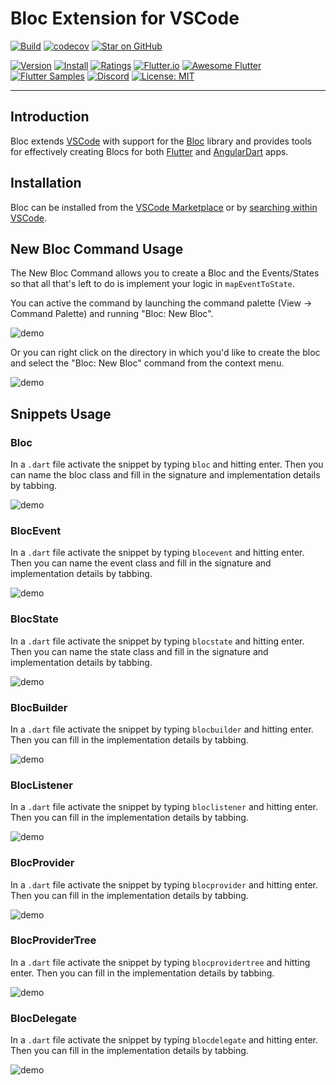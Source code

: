 # Bloc Extension for VSCode

[![Build](https://github.com/felangel/bloc/workflows/Build/badge.svg)](https://github.com/felangel/bloc/actions)
[![codecov](https://codecov.io/gh/felangel/Bloc/branch/master/graph/badge.svg)](https://codecov.io/gh/felangel/bloc)
[![Star on GitHub](https://img.shields.io/github/stars/felangel/bloc.svg?style=flat&logo=github&colorB=deeppink&label=Stars)](https://github.com/felangel/bloc)

[![Version](https://vsmarketplacebadge.apphb.com/version-short/FelixAngelov.bloc.svg)](https://marketplace.visualstudio.com/items?itemName=FelixAngelov.bloc)
[![Install](https://vsmarketplacebadge.apphb.com/installs-short/FelixAngelov.bloc.svg)](https://marketplace.visualstudio.com/items?itemName=FelixAngelov.bloc)
[![Ratings](https://vsmarketplacebadge.apphb.com/rating-short/FelixAngelov.bloc.svg)](https://marketplace.visualstudio.com/items?itemName=FelixAngelov.bloc)
[![Flutter.io](https://img.shields.io/badge/Flutter-Website-deepskyblue.svg)](https://flutter.io/docs/development/data-and-backend/state-mgmt/options#bloc--rx)
[![Awesome Flutter](https://img.shields.io/badge/Awesome-Flutter-blue.svg?longCache=true)](https://github.com/Solido/awesome-flutter#standard)
[![Flutter Samples](https://img.shields.io/badge/Flutter-Samples-teal.svg?longCache=true)](http://fluttersamples.com)
[![Discord](https://img.shields.io/discord/649708778631200778.svg?logo=discord&color=blue)](https://discord.gg/Hc5KD3g)
[![License: MIT](https://img.shields.io/badge/License-MIT-purple.svg)](https://opensource.org/licenses/MIT)

---

## Introduction

Bloc extends [VSCode](https://code.visualstudio.com/) with support for the [Bloc](https://bloclibrary.dev) library and provides tools for effectively creating Blocs for both [Flutter](https://flutter.io/) and [AngularDart](https://webdev.dartlang.org) apps.

## Installation

Bloc can be installed from the [VSCode Marketplace](https://marketplace.visualstudio.com/items?itemName=FelixAngelov.bloc) or by [searching within VSCode](https://code.visualstudio.com/docs/editor/extension-gallery#_search-for-an-extension).

## New Bloc Command Usage

The New Bloc Command allows you to create a Bloc and the Events/States so that all that's left to do is implement your logic in `mapEventToState`.

You can active the command by launching the command palette (View -> Command Palette) and running "Bloc: New Bloc".

![demo](https://raw.githubusercontent.com/felangel/bloc/master/extensions/vscode/assets/new-bloc-usage-1.gif)

Or you can right click on the directory in which you'd like to create the bloc and select the "Bloc: New Bloc" command from the context menu.

![demo](https://raw.githubusercontent.com/felangel/bloc/master/extensions/vscode/assets/new-bloc-usage-2.gif)

## Snippets Usage

### Bloc

In a `.dart` file activate the snippet by typing `bloc` and hitting enter. Then you can name the bloc class and fill in the signature and implementation details by tabbing.

![demo](https://raw.githubusercontent.com/felangel/bloc/master/extensions/vscode/assets/bloc-snippet-usage.gif)

### BlocEvent

In a `.dart` file activate the snippet by typing `blocevent` and hitting enter. Then you can name the event class and fill in the signature and implementation details by tabbing.

![demo](https://raw.githubusercontent.com/felangel/bloc/master/extensions/vscode/assets/blocevent-snippet-usage.gif)

### BlocState

In a `.dart` file activate the snippet by typing `blocstate` and hitting enter. Then you can name the state class and fill in the signature and implementation details by tabbing.

![demo](https://raw.githubusercontent.com/felangel/bloc/master/extensions/vscode/assets/blocstate-snippet-usage.gif)

### BlocBuilder

In a `.dart` file activate the snippet by typing `blocbuilder` and hitting enter. Then you can fill in the implementation details by tabbing.

![demo](https://raw.githubusercontent.com/felangel/bloc/master/extensions/vscode/assets/blocbuilder-snippet-usage.gif)

### BlocListener

In a `.dart` file activate the snippet by typing `bloclistener` and hitting enter. Then you can fill in the implementation details by tabbing.

![demo](https://raw.githubusercontent.com/felangel/bloc/master/extensions/vscode/assets/bloclistener-snippet-usage.gif)

### BlocProvider

In a `.dart` file activate the snippet by typing `blocprovider` and hitting enter. Then you can fill in the implementation details by tabbing.

![demo](https://raw.githubusercontent.com/felangel/bloc/master/extensions/vscode/assets/blocprovider-snippet-usage.gif)

### BlocProviderTree

In a `.dart` file activate the snippet by typing `blocprovidertree` and hitting enter. Then you can fill in the implementation details by tabbing.

![demo](https://raw.githubusercontent.com/felangel/bloc/master/extensions/vscode/assets/blocprovidertree-snippet-usage.gif)

### BlocDelegate

In a `.dart` file activate the snippet by typing `blocdelegate` and hitting enter. Then you can fill in the implementation details by tabbing.

![demo](https://raw.githubusercontent.com/felangel/bloc/master/extensions/vscode/assets/blocdelegate-snippet-usage.gif)
